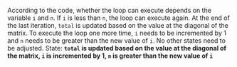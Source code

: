According to the code, whether the loop can execute depends on the variable `i` and `n`. If `i` is less than `n`, the loop can execute again. At the end of the last iteration, `total` is updated based on the value at the diagonal of the matrix. To execute the loop one more time, `i` needs to be incremented by 1 and `n` needs to be greater than the new value of `i`. No other states need to be adjusted.
State: **`total` is updated based on the value at the diagonal of the matrix, `i` is incremented by 1, `n` is greater than the new value of `i`**
